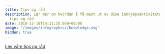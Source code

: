 ```yaml
---
title: Tips og råd
description: Lær mer om hvordan å få mest ut av dine innkjøpsaktiviteter gjennom våre
  tips og råd
date: 2018-12-16T14:31:35.000+00:00
image: "/images/infographics/knowledge.svg"
hidden: true
---
```

<a href="/blogg/innsikt/" class="btn btn-primary green btn-lg">Les våre tips og råd</a>